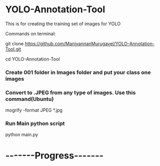 # YOLO-Annotation-Tool
This is for creating the training set of images for YOLO

Commands on terminal:

git clone https://github.com/ManivannanMurugavel/YOLO-Annotation-Tool.git

cd YOLO-Annotation-Tool

### Create 001 folder in Images folder and put your class one images

### Convert to .JPEG from any type of images. Use this command(Ubuntu)

mogrify -format JPEG *.jpg

### Run Main python script

python main.py
# -------Progress-------
